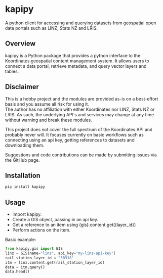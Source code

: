 # kapipy
A python client for accessing and querying datasets from geospatial open data portals such as LINZ, Stats NZ and LRIS.

## Overview  
kapipy is a Python package that provides a python interface to the Koordinates geospatial content management system. It allows users to connect a data portal, retrieve metadata, and query vector layers and tables. 

## Disclaimer  
This is a hobby project and the modules are provided as-is on a best-effort basis and you assume all risk for using it.  
The author has no affiliation with either Koordinates nor LINZ, Stats NZ or LRIS. As such, the underlying API's and services may change at any time without warning and break these modules.  

This project does not cover the full spectrum of the Koordinates API and probably never will. It focuses currently on basic workflows such as connecting using an api key, getting references to datasets and downloading them.  

Suggestions and code contributions can be made by submitting issues via the GitHub page.    

## Installation  

```bash
pip install kapipy
```

## Usage  

* Import kapipy.  
* Create a GIS object, passing in an api key.  
* Get a reference to an item using {gis}.content.get({layer_id})
* Perform actions on the item.  

Basic example:  
```python
from kapipy.gis import GIS
linz = GIS(name="linz", api_key="my-linz-api-key")
rail_station_layer_id = "50318"
itm = linz.content.get(rail_station_layer_id)
data = itm.query()
data.head()
```
